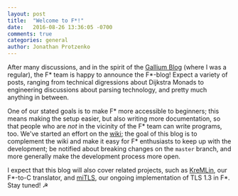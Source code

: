 ```yaml
---
layout: post
title:  "Welcome to F*!"
date:   2016-08-26 13:36:05 -0700
comments: true
categories: general
author: Jonathan Protzenko
---
```

After many discussions, and in the spirit of the [Gallium
Blog](http://gallium.inria.fr/blog/) (where I was a regular), the F* team is
happy to announce the F*-blog! Expect a variety of posts, ranging from technical
digressions about Dijkstra Monads to engineering discussions about parsing
technology, and pretty much anything in between.

One of our stated goals is to make F* more accessible to beginners; this
means making the setup easier, but also writing more documentation, so that
people who are _not_ in the vicinity of the F* team can write programs, too.
We've started an effort on the [wiki](https://github.com/FStarLang/FStar/wiki);
the goal of this blog is to complement the wiki and make it easy for F*
enthusiasts to keep up with the development; be notified about breaking changes
on the `master` branch, and more generally make the development process more
open.

I expect that this blog will also cover related projects, such as
[KreMLin](https://github.com/FStarLang/kremlin), our F\*-to-C translator, and
[miTLS](https://github.com/mitls/mitls-fstar/), our ongoing implementation of
TLS 1.3 in F\*. Stay tuned! ☭
